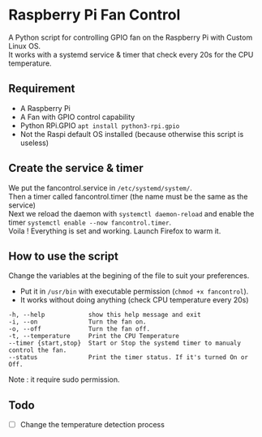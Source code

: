 # Raspberry Pi Fan Control
A Python script for controlling GPIO fan on the Raspberry Pi with Custom Linux OS. <br>
It works with a systemd service & timer that check every 20s for the CPU temperature. <br>
## Requirement
- A Raspberry Pi
- A Fan with GPIO control capability
- Python RPi.GPIO `apt install python3-rpi.gpio`
- Not the Raspi default OS installed (because otherwise this script is useless)

## Create the service & timer

We put the fancontrol.service in `/etc/systemd/system/`.<br>
Then a timer called fancontrol.timer (the name must be the same as the service) <br>
Next we reload the daemon with `systemctl daemon-reload` and enable the timer `systemctl enable --now fancontrol.timer`.<br>
Voila ! Everything is set and working. Launch Firefox to warm it.

## How to use the script
Change the variables at the begining of the file to suit your preferences.

- Put it in `/usr/bin` with executable permission (`chmod +x fancontrol`).
- It works without doing anything (check CPU temperature every 20s)
````
-h, --help            show this help message and exit
-i, --on              Turn the fan on.
-o, --off             Turn the fan off.
-t, --temperature     Print the CPU Temperature
--timer {start,stop}  Start or Stop the systemd timer to manualy control the fan.
--status              Print the timer status. If it's turned On or Off.
````
Note : it require sudo permission.

## Todo
- [ ] Change the temperature detection process 

